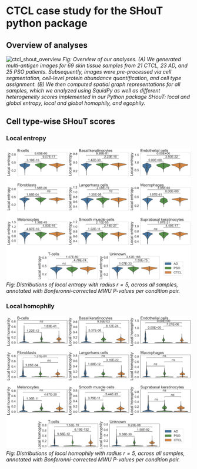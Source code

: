 # CTCL case study for the SHouT python package

## Overview of analyses

![ctcl_shout_overview](/readme_images/fig0_summary.jpeg)
*Fig: Overview of our analyses. (A) We generated multi-antigen images for 69 skin tissue samples from 21 CTCL, 23 AD, and 25 PSO patients. Subsequently, images were pre-processed via cell segmentation, cell-level protein abundance quantification, and cell type assignment. (B) We then computed spatial graph representations for all samples, which we analyzed using SquidPy as well as different heterogeneity scores implemented in our Python package SHouT: local and global entropy, local and global homophily, and egophily.*


## Cell type-wise SHouT scores

### Local entropy

![local_entropy_r=5](/readme_images/local_entropy_r_5.jpg)
*Fig: Distributions of local entropy with radius $r=5$, across all samples, annotated with Bonferonni-corrected MWU $P$-values per condition pair.*


### Local homophily

![local_homophily_r=5](/readme_images/local_homophily_r_5.jpg)
*Fig: Distributions of local homophily with radius $r=5$, across all samples, annotated with Bonferonni-corrected MWU $P$-values per condition pair.*
